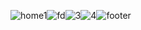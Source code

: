 ![home1](https://github.com/nabilbdt/E-Commerce_Web_Application_using_MERN_stack/assets/103845254/9bc4ce40-d068-47a4-9401-e9349978ca34)![fd](https://github.com/nabilbdt/E-Commerce_Web_Application_using_MERN_stack/assets/103845254/89748e9d-4dd9-4315-94a0-dc72bbd14213)![3](https://github.com/nabilbdt/E-Commerce_Web_Application_using_MERN_stack/assets/103845254/6ea077bc-b0f7-47c2-9d2f-a62007690c20)![4](https://github.com/nabilbdt/E-Commerce_Web_Application_using_MERN_stack/assets/103845254/c2aeb7a8-13d0-4d5d-8767-bb021032fc47)![footer](https://github.com/nabilbdt/E-Commerce_Web_Application_using_MERN_stack/assets/103845254/5e73e4bd-8370-4d4c-96dc-d251bd4edd60)







